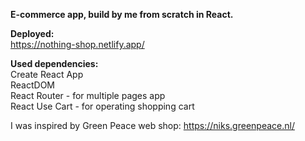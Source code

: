 
<b>E-commerce app, build by me from scratch in React.</b>

<b>Deployed:</b><br>
https://nothing-shop.netlify.app/

<b>Used dependencies:</b><br>
Create React App<br>
ReactDOM<br>
React Router - for multiple pages app<br>
React Use Cart - for operating shopping cart

I was inspired by Green Peace web shop:
https://niks.greenpeace.nl/
